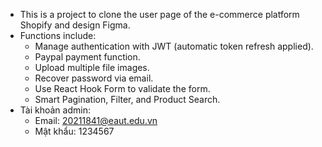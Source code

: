 <!-- @format -->

- This is a project to clone the user page of the e-commerce platform Shopify and design Figma.
- Functions include:
  - Manage authentication with JWT (automatic token refresh applied).
  - Paypal payment function.
  - Upload multiple file images.
  - Recover password via email.
  - Use React Hook Form to validate the form.
  - Smart Pagination, Filter, and Product Search.
- Tài khoản admin:
  - Email: 20211841@eaut.edu.vn
  - Mật khẩu: 1234567

